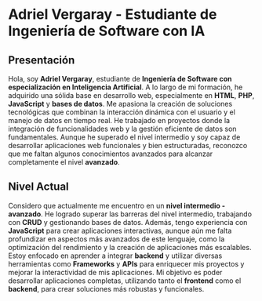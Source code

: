 # Adriel Vergaray - Estudiante de Ingeniería de Software con IA

## Presentación

Hola, soy **Adriel Vergaray**, estudiante de **Ingeniería de Software con especialización en Inteligencia Artificial**. A lo largo de mi formación, he adquirido una sólida base en desarrollo web, especialmente en **HTML**, **PHP**, **JavaScript** y **bases de datos**. Me apasiona la creación de soluciones tecnológicas que combinan la interacción dinámica con el usuario y el manejo de datos en tiempo real. He trabajado en proyectos donde la integración de funcionalidades web y la gestión eficiente de datos son fundamentales. Aunque he superado el nivel intermedio y soy capaz de desarrollar aplicaciones web funcionales y bien estructuradas, reconozco que me faltan algunos conocimientos avanzados para alcanzar completamente el nivel **avanzado**.

## Nivel Actual

Considero que actualmente me encuentro en un **nivel intermedio - avanzado**. He logrado superar las barreras del nivel intermedio, trabajando con **CRUD** y gestionando bases de datos. Además, tengo experiencia con **JavaScript** para crear aplicaciones interactivas, aunque aún me falta profundizar en aspectos más avanzados de este lenguaje, como la optimización del rendimiento y la creación de aplicaciones más escalables. Estoy enfocado en aprender a integrar **backend** y utilizar diversas herramientas como **Frameworks** y **APIs** para enriquecer mis proyectos y mejorar la interactividad de mis aplicaciones. Mi objetivo es poder desarrollar aplicaciones completas, utilizando tanto el **frontend** como el **backend**, para crear soluciones más robustas y funcionales.
